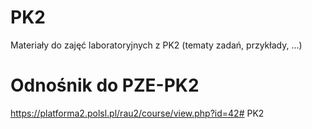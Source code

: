 # PK2
Materiały do zajęć laboratoryjnych z PK2 (tematy zadań, przykłady, ...)
# Odnośnik do PZE-PK2
https://platforma2.polsl.pl/rau2/course/view.php?id=42# PK2
